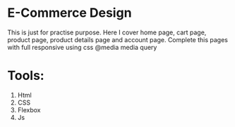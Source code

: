 # E-Commerce Design 
This is just for practise purpose. Here I cover home page, cart page, product page, product details page and account page. Complete this pages with full responsive using css @media media query 

# Tools:
  1. Html
  2. CSS
  3. Flexbox
  4. Js
